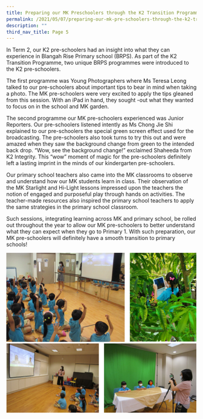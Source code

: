 ```yaml
---
title: Preparing our MK Preschoolers through the K2 Transition Programme
permalink: /2021/05/07/preparing-our-mk-pre-schoolers-through-the-k2-transition-programme/
description: ""
third_nav_title: Page 5
---
```

<p>In Term 2, our K2 pre-schoolers had an insight into what they can experience in Blangah Rise Primary school (BRPS). As part of the K2 Transition Programme, two unique BRPS programmes were introduced to the K2 pre-schoolers.</p>
<p>The first programme was Young Photographers where Ms Teresa Leong talked to our pre-schoolers about important tips to bear in mind when taking a photo. The MK pre-schoolers were very excited to apply the tips gleaned from this session. With an iPad in hand, they sought -out what they wanted to focus on in the school and MK garden.</p>
<p>The second programme our MK pre-schoolers experienced was Junior Reporters. Our pre-schoolers listened intently as Ms Chong Jie Shi explained to our pre-schoolers the special green screen effect used for the broadcasting. The pre-schoolers also took turns to try this out and were amazed when they saw the background change from green to the intended back drop. &ldquo;Wow, see the background change!&rdquo; exclaimed Shaheeda from K2 Integrity. This &ldquo;wow&rdquo; moment of magic for the pre-schoolers definitely left a lasting imprint in the minds of our kindergarten pre-schoolers.</p>
<p>Our primary school teachers also came into the MK classrooms to observe and understand how our MK students learn in class. Their observation of the MK Starlight and Hi-Light lessons impressed upon the teachers the notion of engaged and purposeful play through hands on activities. The teacher-made resources also inspired the primary school teachers to apply the same strategies in the primary school classroom.&nbsp;</p>
<p>Such sessions, integrating learning across MK and primary school, be rolled out throughout the year to allow our MK pre-schoolers to better understand what they can expect when they go to Primary 1. With such preparation, our MK pre-schoolers will definitely have a smooth transition to primary schools!</p>
<img src="/images/mk1.png"><br>
<img src="/images/mk2.png">